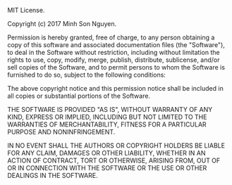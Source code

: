 MIT License.


Copyright (c) 2017 Minh Son Nguyen.


Permission is hereby granted, free of charge, to any person obtaining a copy 
of this software and associated documentation files (the "Software"), to deal 
in the Software without restriction, including without limitation the rights
 to use, copy, modify, merge, publish, distribute, sublicense, and/or sell 
copies of the Software, and to permit persons to whom the Software is
 furnished to do so, subject to the following conditions:



The above copyright notice and this permission notice shall be included in all 
copies or substantial portions of the Software.



THE SOFTWARE IS PROVIDED "AS IS", WITHOUT WARRANTY OF ANY KIND, EXPRESS OR 
IMPLIED, INCLUDING BUT NOT LIMITED TO THE WARRANTIES OF MERCHANTABILITY, 
FITNESS FOR A PARTICULAR PURPOSE AND NONINFRINGEMENT. 

IN NO EVENT SHALL THE 
AUTHORS OR COPYRIGHT HOLDERS BE LIABLE FOR ANY CLAIM, DAMAGES OR OTHER 
LIABILITY, WHETHER IN AN ACTION OF CONTRACT, TORT OR OTHERWISE, ARISING FROM, 
OUT OF OR IN CONNECTION WITH THE SOFTWARE OR THE USE OR OTHER DEALINGS IN THE 
SOFTWARE.
